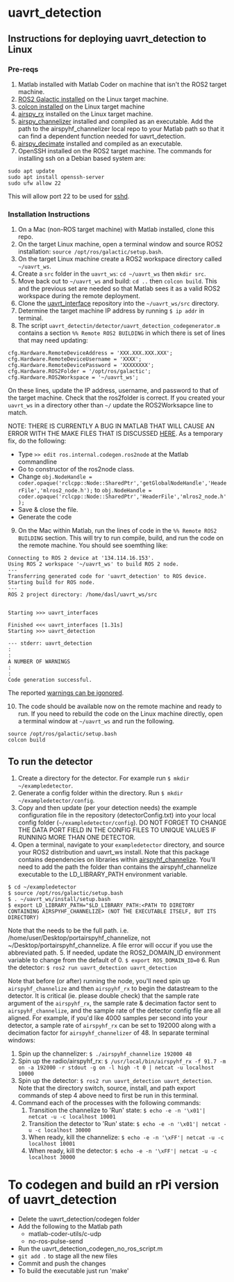 # uavrt_detection

## Instructions for deploying uavrt_detection to Linux

### Pre-reqs
1. Matlab installed with Matlab Coder on machine that isn't the ROS2 target machine.
2. [ROS2 Galactic installed](https://docs.ros.org/en/galactic/Installation.html) on the Linux target machine.
3. [colcon installed](https://docs.ros.org/en/galactic/Tutorials/Beginner-Client-Libraries/Colcon-Tutorial.html) on the Linux target machine
4. [airspy_rx](https://github.com/airspy/airspyone_host#how-to-build-the-host-software-on-linux) installed on the Linux target machine.
5. [airspy_channelizer](https://github.com/dynamic-and-active-systems-lab/airspy_channelize) installed and compiled as an executable. Add the path to the airspyhf_channelizer local repo to your Matlab path so that it can find a dependent function needed for uavrt_detection.
5. [airspy_decimate](https://github.com/dynamic-and-active-systems-lab/airspy_decimate) installed and compiled as an executable.
6. OpenSSH installed on the ROS2 target machine. The commands for installing ssh on a Debian based system are:
```
sudo apt update
sudo apt install openssh-server
sudo ufw allow 22
```
This will allow port 22 to be used for [sshd](https://linux.die.net/man/8/sshd).



### Installation Instructions
1. On a Mac (non-ROS target machine) with Matlab installed, clone this repo. 
2. On the target Linux machine, open a terminal window and source ROS2 installation: `source /opt/ros/galactic/setup.bash`. 
3. On the target Linux machine create a ROS2 workspace directory called `~/uavrt_ws`. 
4. Create a `src` folder in the `uavrt_ws`: `cd ~/uavrt_ws` then `mkdir src`.
5. Move back out to `~/uavrt_ws` and build: `cd ..` then `colcon build`. This and the previous set are needed so that Matlab sees it as a valid ROS2 workspace during the remote deployment. 
6. Clone the [uavrt_interface](https://github.com/dynamic-and-active-systems-lab/uavrt_interfaces) repository into the `~/uavrt_ws/src` directory. 
7. Determine the target machine IP address by running `$ ip addr` in terminal.
8. The script `uavrt_detectin/detector/uavrt_detection_codegenerator.m` contains a section `%% Remote ROS2 BUILDING` in which there is set of lines that may need updating:
```
cfg.Hardware.RemoteDeviceAddress = 'XXX.XXX.XXX.XXX';
cfg.Hardware.RemoteDeviceUsername = 'XXXX';
cfg.Hardware.RemoteDevicePassword = 'XXXXXXXX';
cfg.Hardware.ROS2Folder = '/opt/ros/galactic';
cfg.Hardware.ROS2Workspace = '~/uavrt_ws';
```
On these lines, update the IP address, username, and password to that of the target machine. Check that the ros2folder is correct. If you created your `uavrt_ws` in a directory other than `~/` update the ROS2Worksapce line to match. 

NOTE: THERE IS CURRENTLY A BUG IN MATLAB THAT WILL CAUSE AN ERROR WITH THE MAKE FILES THAT IS DISCUSSED [HERE](https://www.mathworks.com/matlabcentral/answers/1831848-coder-ros2-build-error-colcon-with-custom-ros2-message#comment_2433218). As a temporary fix, do the following:
* Type  `>> edit ros.internal.codegen.ros2node` at the Matlab commandline
* Go to constructor of the ros2node class.
* Change `obj.NodeHandle = coder.opaque('rclcpp::Node::SharedPtr','getGlobalNodeHandle','HeaderFile','mlros2_node.h');` to `obj.NodeHandle = coder.opaque('rclcpp::Node::SharedPtr','HeaderFile','mlros2_node.h');`
* Save & close the file. 
* Generate the code

9. On the Mac within Matlab, run the lines of code in the `%% Remote ROS2 BUILDING` section. This will try to run compile, build, and run the code on the remote machine. You should see soemthing like:
```
Connecting to ROS 2 device at '134.114.16.153'.
Using ROS 2 workspace '~/uavrt_ws' to build ROS 2 node.
---
Transferring generated code for 'uavrt_detection' to ROS device.
Starting build for ROS node.
---
ROS 2 project directory: /home/dasl/uavrt_ws/src


Starting >>> uavrt_interfaces

Finished <<< uavrt_interfaces [1.31s]
Starting >>> uavrt_detection

--- stderr: uavrt_detection
:
:
A NUMBER OF WARNINGS
:
:
Code generation successful.
```
The reported [warnings can be igonored](https://www.mathworks.com/matlabcentral/answers/1723340-how-to-run-a-ros2-node-executable-generated-by-coder#comment_2183100). 

10. The code should be available now on the remote machine and ready to run. If you need to rebuild the code on the Linux machine directly, open a terminal window at `~/uavrt_ws` and run the following.
```
source /opt/ros/galactic/setup.bash
colcon build
```

## To run the detector
1. Create a directory for the detector. For example run `$ mkdir ~/exampledetector`.
2. Generate a config folder within the directory. Run `$ mkdir ~/exampledetector/config`.
3. Copy and then update (per your detection needs) the example configuration file in the repository (detectorConfig.txt) into your local config folder (`~/exampledetector/config`). DO NOT FORGET TO CHANGE THE DATA PORT FIELD IN THE CONFIG FILES TO UNIQUE VALUES IF RUNNING MORE THAN ONE DETECTOR. 
4. Open a terminal, navigate to your `exampledetector` directory, and source your ROS2 distribution and uavrt_ws install. Note that this package contains dependencies on libraries within [airspyhf_channelize](). You'll need to add the path the folder than contains the airspyhf_channelize executable to the LD_LIBRARY_PATH environment variable. 
```
$ cd ~/exampledetector
$ source /opt/ros/galactic/setup.bash
$ . ~/uavrt_ws/install/setup.bash
$ export LD_LIBRARY_PATH="$LD_LIBRARY_PATH:<PATH TO DIRETORY CONTAINING AIRSPYHF_CHANNELIZE> (NOT THE EXECUTABLE ITSELF, BUT ITS DIRECTORY)
```
Note that the <PATH TO DIRETORY CONTAINING AIRSPYHF_CHANNELIZE> needs to be the full path. i.e. /home/user/Desktop/portairspyhf_channelize, not ~/Desktop/portairspyhf_channelize. A file error will occur if you use the abbreviated path. 
5. If needed, update the ROS2_DOMAIN_ID environment variable to change from the default of 0. `$ export ROS_DOMAIN_ID=0`
6. Run the detector: `$ ros2 run uavrt_detection uavrt_detection`

Note that before (or after) running the node, you'll need spin up `airspyhf_channelize` and then `airspyhf_rx` to begin the datastream to the detector. It is critical (ie. please double check) that the sample rate argument of the `airspyhf_rx`, the sample rate & decimation factor sent to `airspyhf_channelize`, and the sample rate of the detector config file are all aligned. For example, if you'd like 4000 samples per second into your detector, a sample rate of `airspyhf_rx` can be set to 192000 along with a decimation factor for `airspyhf_channelizer` of 48. 
In separate terminal windows:
1. Spin up the channelizer: `$ ./airspyhf_channelize 192000 48`
2. Spin up the radio/airspyhf_rx: `$ /usr/local/bin/airspyhf_rx -f 91.7 -m on -a 192000 -r stdout -g on -l high -t 0 | netcat -u localhost 10000`
3. Spin up the detector: `$ ros2 run uavrt_detection uavrt_detection`. Note that the directory switch, source, install, and path export commands of step 4 above need to first be run in this terminal. 
4. Command each of the processes with the following commands:
    1. Transition the channelize to 'Run' state: `$ echo -e -n '\x01'| netcat -u -c localhost 10001`
    2. Transition the detector to 'Run' state: `$ echo -e -n '\x01'| netcat -u -c localhost 30000`
    3. When ready, kill the channelize: `$ echo -e -n '\xFF'| netcat -u -c localhost 10001`
    4. When ready, kill the detector: `$ echo -e -n '\xFF'| netcat -u -c localhost 30000`
	
# To codegen and build an rPi version of uavrt_detection

* Delete the uavrt_detection/codegen folder
* Add the following to the Matlab path
    * matlab-coder-utils/c-udp
	* no-ros-pulse-send
* Run the uavrt_detection_codegen_no_ros_script.m
* `git add .` to stage all the new files
* Commit and push the changes
* To build the executable just run 'make'